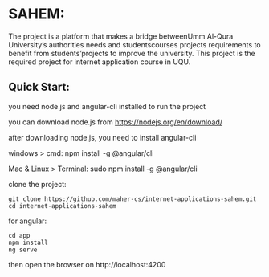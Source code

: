 # SAHEM:
The project is a platform that makes a bridge betweenUmm Al-Qura University’s authorities needs and studentscourses projects requirements to benefit from students’projects to improve the university.
This project is the required project for internet application course in UQU.

## Quick Start:
you need node.js and angular-cli installed to run the project

you can download node.js from https://nodejs.org/en/download/

after downloading node.js, you need to install angular-cli

windows > cmd:
    npm install -g @angular/cli

Mac & Linux > Terminal:
    sudo npm install -g @angular/cli

clone the project:

    git clone https://github.com/maher-cs/internet-applications-sahem.git
    cd internet-applications-sahem

for angular:

    cd app
    npm install
    ng serve

then open the browser on http://localhost:4200


